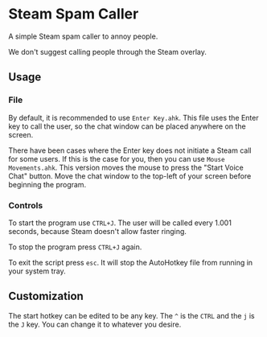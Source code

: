 # Steam Spam Caller
A simple Steam spam caller to annoy people.

We don't suggest calling people through the Steam overlay.

## Usage

### File
By default, it is recommended to use `Enter Key.ahk`. This file uses the Enter key to call the user, so the chat window can be placed anywhere on the screen.

There have been cases where the Enter key does not initiate a Steam call for some users. If this is the case for you, then you can use `Mouse Movements.ahk`. This version moves the mouse to press the "Start Voice Chat" button. Move the chat window to the top-left of your screen before beginning the program.

### Controls
To start the program use `CTRL+J`. The user will be called every 1.001 seconds, because Steam doesn't allow faster ringing.

To stop the program press `CTRL+J` again.

To exit the script press `esc`. It will stop the AutoHotkey file from running in your system tray.

## Customization
The start hotkey can be edited to be any key. The `^` is the `CTRL` and the `j` is the `J` key. You can change it to whatever you desire.
